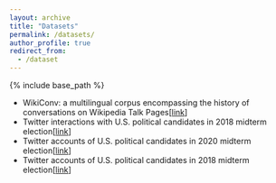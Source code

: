 ```yaml
---
layout: archive
title: "Datasets"
permalink: /datasets/
author_profile: true
redirect_from:
  - /dataset
---
```


{% include base_path %}

* WikiConv: a multilingual corpus encompassing the history of conversations on Wikipedia Talk Pages[[link](https://convokit.cornell.edu/documentation/wikiconv.html)]
* Twitter interactions with U.S. political candidates in 2018 midterm election[[link](https://figshare.com/articles/U_S_Midterm_Election_Twitter_Dataset_2018/11374062)]
* Twitter accounts of U.S. political candidates in 2020 midterm election[[link](https://github.com/vegetable68/Midterm-2020-candidates)]
* Twitter accounts of U.S. political candidates in 2018 midterm election[[link](https://github.com/vegetable68/Midterm-2018-candidates)]



